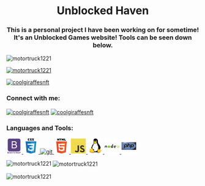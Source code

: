 <h1 align="center">Unblocked Haven</h1>
<h3 align="center">This is a personal project I have been working on for sometime! It's an Unblocked Games website! Tools can be seen down below.</h3>

<p align="left"> <img src="https://komarev.com/ghpvc/?username=motortruck1221&label=Profile%20views&color=0e75b6&style=flat" alt="motortruck1221" /> </p>

<p align="left"> <a href="https://github.com/ryo-ma/github-profile-trophy"><img src="https://github-profile-trophy.vercel.app/?username=motortruck1221" alt="motortruck1221" /></a> </p>

<p align="left"> <a href="https://twitter.com/coolgiraffesnft" target="blank"><img src="https://img.shields.io/twitter/follow/coolgiraffesnft?logo=twitter&style=for-the-badge" alt="coolgiraffesnft" /></a> </p>

<h3 align="left">Connect with me:</h3>
<p align="left">
<a href="https://twitter.com/coolgiraffesnft" target="blank"><img align="center" src="https://raw.githubusercontent.com/rahuldkjain/github-profile-readme-generator/master/src/images/icons/Social/twitter.svg" alt="coolgiraffesnft" height="30" width="40" /></a>
<a href="https://instagram.com/coolgiraffesnft" target="blank"><img align="center" src="https://raw.githubusercontent.com/rahuldkjain/github-profile-readme-generator/master/src/images/icons/Social/instagram.svg" alt="coolgiraffesnft" height="30" width="40" /></a>
</p>

<h3 align="left">Languages and Tools:</h3>
<p align="left"> <a href="https://getbootstrap.com" target="_blank" rel="noreferrer"> <img src="https://raw.githubusercontent.com/devicons/devicon/master/icons/bootstrap/bootstrap-plain-wordmark.svg" alt="bootstrap" width="40" height="40"/> </a> <a href="https://www.w3schools.com/css/" target="_blank" rel="noreferrer"> <img src="https://raw.githubusercontent.com/devicons/devicon/master/icons/css3/css3-original-wordmark.svg" alt="css3" width="40" height="40"/> </a> <a href="https://git-scm.com/" target="_blank" rel="noreferrer"> <img src="https://www.vectorlogo.zone/logos/git-scm/git-scm-icon.svg" alt="git" width="40" height="40"/> </a> <a href="https://www.w3.org/html/" target="_blank" rel="noreferrer"> <img src="https://raw.githubusercontent.com/devicons/devicon/master/icons/html5/html5-original-wordmark.svg" alt="html5" width="40" height="40"/> </a> <a href="https://developer.mozilla.org/en-US/docs/Web/JavaScript" target="_blank" rel="noreferrer"> <img src="https://raw.githubusercontent.com/devicons/devicon/master/icons/javascript/javascript-original.svg" alt="javascript" width="40" height="40"/> </a> <a href="https://www.linux.org/" target="_blank" rel="noreferrer"> <img src="https://raw.githubusercontent.com/devicons/devicon/master/icons/linux/linux-original.svg" alt="linux" width="40" height="40"/> </a> <a href="https://nodejs.org" target="_blank" rel="noreferrer"> <img src="https://raw.githubusercontent.com/devicons/devicon/master/icons/nodejs/nodejs-original-wordmark.svg" alt="nodejs" width="40" height="40"/> </a> <a href="https://www.php.net" target="_blank" rel="noreferrer"> <img src="https://raw.githubusercontent.com/devicons/devicon/master/icons/php/php-original.svg" alt="php" width="40" height="40"/> </a> </p>

<p><img align="left" src="https://github-readme-stats.vercel.app/api/top-langs?username=motortruck1221&show_icons=true&locale=en&layout=compact" alt="motortruck1221" /></p>

<p>&nbsp;<img align="center" src="https://github-readme-stats.vercel.app/api?username=motortruck1221&show_icons=true&locale=en" alt="motortruck1221" /></p>

<p><img align="center" src="https://github-readme-streak-stats.herokuapp.com/?user=motortruck1221&" alt="motortruck1221" /></p>

